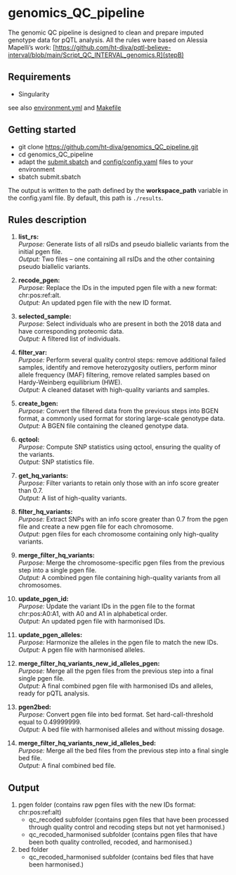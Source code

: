 # genomics_QC_pipeline
The genomic QC pipeline is designed to clean and prepare imputed genotype data for pQTL analysis.
All the rules were based on Alessia Mapelli’s work: [https://github.com/ht-diva/pqtl-believe-interval/blob/main/Script_QC_INTERVAL_genomics.R](stepB)


## Requirements
* Singularity

see also [environment.yml](environment.yml) and [Makefile](Makefile)

## Getting started

* git clone https://github.com/ht-diva/genomics_QC_pipeline.git
* cd genomics_QC_pipeline
* adapt the [submit.sbatch](submit.sbatch) and [config/config.yaml](config/config.yaml) files to your environment
* sbatch submit.sbatch

The output is written to the path defined by the **workspace_path** variable in the config.yaml file. By default, this path is `./results`.

## Rules description
1. **list_rs:** <br />
*Purpose:* Generate lists of all rsIDs and pseudo biallelic variants from the initial pgen file.<br />
*Output:* Two files – one containing all rsIDs and the other containing pseudo biallelic variants.<br />

2. **recode_pgen:** <br />
*Purpose:* Replace the IDs in the imputed pgen file with a new format: chr:pos:ref:alt. <br />
*Output:* An updated pgen file with the new ID format. <br />

3. **selected_sample:** <br />
*Purpose:* Select individuals who are present in both the 2018 data and have corresponding proteomic data. <br />
*Output:* A filtered list of individuals. <br />

4. **filter_var:** <br />
*Purpose:* Perform several quality control steps: remove additional failed samples, identify and remove heterozygosity outliers, perform minor allele frequency (MAF) filtering, remove related samples based on Hardy-Weinberg equilibrium (HWE). <br />
*Output:* A cleaned dataset with high-quality variants and samples. <br />

5. **create_bgen:** <br />
*Purpose:* Convert the filtered data from the previous steps into BGEN format, a commonly used format for storing large-scale genotype data. <br />
*Output:* A BGEN file containing the cleaned genotype data. <br />

6. **qctool:** <br />
*Purpose:* Compute SNP statistics using qctool, ensuring the quality of the variants. <br />
*Output:* SNP statistics file. <br />

7. **get_hq_variants:** <br />
*Purpose:* Filter variants to retain only those with an info score greater than 0.7. <br />
*Output:* A list of high-quality variants. <br />

8. **filter_hq_variants:** <br />
*Purpose:* Extract SNPs with an info score greater than 0.7 from the pgen file and create a new pgen file for each chromosome. <br />
*Output:* pgen files for each chromosome containing only high-quality variants. <br />

9. **merge_filter_hq_variants:** <br />
*Purpose:* Merge the chromosome-specific pgen files from the previous step into a single pgen file. <br />
*Output:* A combined pgen file containing high-quality variants from all chromosomes. <br />

10. **update_pgen_id:** <br />
*Purpose:* Update the variant IDs in the pgen file to the format chr:pos:A0:A1, with A0 and A1 in alphabetical order. <br />
*Output:* An updated pgen file with harmonised IDs. <br />

11. **update_pgen_alleles:** <br />
*Purpose:* Harmonize the alleles in the pgen file to match the new IDs. <br />
*Output:* A pgen file with harmonised alleles. <br />

12. **merge_filter_hq_variants_new_id_alleles_pgen:** <br />
*Purpose:* Merge all the pgen files from the previous step into a final single pgen file. <br />
*Output:* A final combined pgen file with harmonised IDs and alleles, ready for pQTL analysis. <br />

13. **pgen2bed:** <br />
*Purpose:* Convert pgen file into bed format. Set hard-call-threshold equal to 0.49999999. <br />
*Output:* A bed file with harmonised alleles and without missing dosage.

14. **merge_filter_hq_variants_new_id_alleles_bed:** <br />
*Purpose:* Merge all the bed files from the previous step into a final single bed file. <br />
*Output:* A final combined bed file. <br />

## Output
1. pgen folder (contains raw pgen files with the new IDs format: chr:pos:ref:alt) <br />
   - qc_recoded subfolder (contains pgen files that have been processed through quality control and recoding steps but not yet harmonised.)
   - qc_recoded_harmonised subfolder (contains pgen files that have been both quality controlled, recoded, and harmonised.)
2. bed folder
   - qc_recoded_harmonised subfolder (contains bed files that have been harmonised.)
